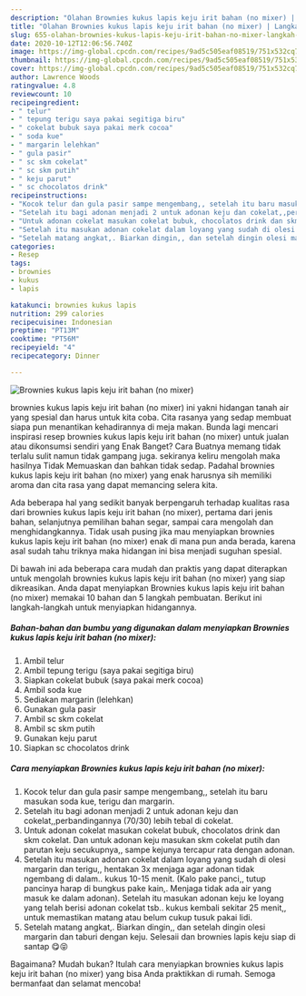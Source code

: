 ```yaml
---
description: "Olahan Brownies kukus lapis keju irit bahan (no mixer) | Langkah Membuat Brownies kukus lapis keju irit bahan (no mixer) Yang Sedap"
title: "Olahan Brownies kukus lapis keju irit bahan (no mixer) | Langkah Membuat Brownies kukus lapis keju irit bahan (no mixer) Yang Sedap"
slug: 655-olahan-brownies-kukus-lapis-keju-irit-bahan-no-mixer-langkah-membuat-brownies-kukus-lapis-keju-irit-bahan-no-mixer-yang-sedap
date: 2020-10-12T12:06:56.740Z
image: https://img-global.cpcdn.com/recipes/9ad5c505eaf08519/751x532cq70/brownies-kukus-lapis-keju-irit-bahan-no-mixer-foto-resep-utama.jpg
thumbnail: https://img-global.cpcdn.com/recipes/9ad5c505eaf08519/751x532cq70/brownies-kukus-lapis-keju-irit-bahan-no-mixer-foto-resep-utama.jpg
cover: https://img-global.cpcdn.com/recipes/9ad5c505eaf08519/751x532cq70/brownies-kukus-lapis-keju-irit-bahan-no-mixer-foto-resep-utama.jpg
author: Lawrence Woods
ratingvalue: 4.8
reviewcount: 10
recipeingredient:
- " telur"
- " tepung terigu saya pakai segitiga biru"
- " cokelat bubuk saya pakai merk cocoa"
- " soda kue"
- " margarin lelehkan"
- " gula pasir"
- " sc skm cokelat"
- " sc skm putih"
- " keju parut"
- " sc chocolatos drink"
recipeinstructions:
- "Kocok telur dan gula pasir sampe mengembang,, setelah itu baru masukan soda kue, terigu dan margarin."
- "Setelah itu bagi adonan menjadi 2 untuk adonan keju dan cokelat,,perbandingannya (70/30) lebih tebal di cokelat."
- "Untuk adonan cokelat masukan cokelat bubuk, chocolatos drink dan skm cokelat. Dan untuk adonan keju masukan skm cokelat putih dan parutan keju secukupnya,, sampe kejunya tercapur rata dengan adonan."
- "Setelah itu masukan adonan cokelat dalam loyang yang sudah di olesi margarin dan terigu,, hentakan 3x menjaga agar adonan tidak ngembang di dalam.. kukus 10-15 menit. (Kalo pake panci,, tutup pancinya harap di bungkus pake kain,. Menjaga tidak ada air yang masuk ke dalam adonan). Setelah itu masukan adonan keju ke loyang yang telah berisi adonan cokelat tsb.. kukus kembali sekitar 25 menit,, untuk memastikan matang atau belum cukup tusuk pakai lidi."
- "Setelah matang angkat,. Biarkan dingin,, dan setelah dingin olesi margarin dan taburi dengan keju. Selesaii dan brownies lapis keju siap di santap 😋😝"
categories:
- Resep
tags:
- brownies
- kukus
- lapis

katakunci: brownies kukus lapis 
nutrition: 299 calories
recipecuisine: Indonesian
preptime: "PT13M"
cooktime: "PT56M"
recipeyield: "4"
recipecategory: Dinner

---
```



![Brownies kukus lapis keju irit bahan (no mixer)](https://img-global.cpcdn.com/recipes/9ad5c505eaf08519/751x532cq70/brownies-kukus-lapis-keju-irit-bahan-no-mixer-foto-resep-utama.jpg)


brownies kukus lapis keju irit bahan (no mixer) ini yakni hidangan tanah air yang spesial dan harus untuk kita coba. Cita rasanya yang sedap membuat siapa pun menantikan kehadirannya di meja makan.
Bunda lagi mencari inspirasi resep brownies kukus lapis keju irit bahan (no mixer) untuk jualan atau dikonsumsi sendiri yang Enak Banget? Cara Buatnya memang tidak terlalu sulit namun tidak gampang juga. sekiranya keliru mengolah maka hasilnya Tidak Memuaskan dan bahkan tidak sedap. Padahal brownies kukus lapis keju irit bahan (no mixer) yang enak harusnya sih memiliki aroma dan cita rasa yang dapat memancing selera kita.

Ada beberapa hal yang sedikit banyak berpengaruh terhadap kualitas rasa dari brownies kukus lapis keju irit bahan (no mixer), pertama dari jenis bahan, selanjutnya pemilihan bahan segar, sampai cara mengolah dan menghidangkannya. Tidak usah pusing jika mau menyiapkan brownies kukus lapis keju irit bahan (no mixer) enak di mana pun anda berada, karena asal sudah tahu triknya maka hidangan ini bisa menjadi suguhan spesial.




Di bawah ini ada beberapa cara mudah dan praktis yang dapat diterapkan untuk mengolah brownies kukus lapis keju irit bahan (no mixer) yang siap dikreasikan. Anda dapat menyiapkan Brownies kukus lapis keju irit bahan (no mixer) memakai 10 bahan dan 5 langkah pembuatan. Berikut ini langkah-langkah untuk menyiapkan hidangannya.

<!--inarticleads1-->

##### Bahan-bahan dan bumbu yang digunakan dalam menyiapkan Brownies kukus lapis keju irit bahan (no mixer):

1. Ambil  telur
1. Ambil  tepung terigu (saya pakai segitiga biru)
1. Siapkan  cokelat bubuk (saya pakai merk cocoa)
1. Ambil  soda kue
1. Sediakan  margarin (lelehkan)
1. Gunakan  gula pasir
1. Ambil  sc skm cokelat
1. Ambil  sc skm putih
1. Gunakan  keju parut
1. Siapkan  sc chocolatos drink




<!--inarticleads2-->

##### Cara menyiapkan Brownies kukus lapis keju irit bahan (no mixer):

1. Kocok telur dan gula pasir sampe mengembang,, setelah itu baru masukan soda kue, terigu dan margarin.
1. Setelah itu bagi adonan menjadi 2 untuk adonan keju dan cokelat,,perbandingannya (70/30) lebih tebal di cokelat.
1. Untuk adonan cokelat masukan cokelat bubuk, chocolatos drink dan skm cokelat. Dan untuk adonan keju masukan skm cokelat putih dan parutan keju secukupnya,, sampe kejunya tercapur rata dengan adonan.
1. Setelah itu masukan adonan cokelat dalam loyang yang sudah di olesi margarin dan terigu,, hentakan 3x menjaga agar adonan tidak ngembang di dalam.. kukus 10-15 menit. (Kalo pake panci,, tutup pancinya harap di bungkus pake kain,. Menjaga tidak ada air yang masuk ke dalam adonan). Setelah itu masukan adonan keju ke loyang yang telah berisi adonan cokelat tsb.. kukus kembali sekitar 25 menit,, untuk memastikan matang atau belum cukup tusuk pakai lidi.
1. Setelah matang angkat,. Biarkan dingin,, dan setelah dingin olesi margarin dan taburi dengan keju. Selesaii dan brownies lapis keju siap di santap 😋😝




Bagaimana? Mudah bukan? Itulah cara menyiapkan brownies kukus lapis keju irit bahan (no mixer) yang bisa Anda praktikkan di rumah. Semoga bermanfaat dan selamat mencoba!
